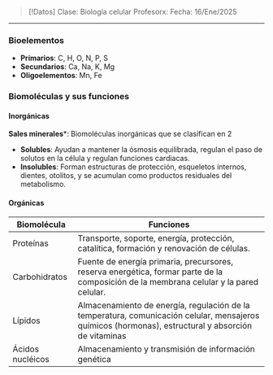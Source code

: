 >[!Datos]
>Clase: Biología celular
>Profesorx: 
>Fecha: 16/Ene/2025

---
### Bioelementos
- **Primarios**: C, H, O, N, P, S
- **Secundarios**: Ca, Na, K, Mg
- **Oligoelementos**: Mn, Fe
### Biomoléculas y sus funciones
#### Inorgánicas

**Sales minerales***: Biomoléculas inorgánicas que se clasifican en 2

- **Solubles**: Ayudan a mantener la ósmosis equilibrada, regulan el paso de solutos en la célula y regulan funciones cardiacas.
- **Insolubles**: Forman estructuras de protección, esqueletos internos, dientes, otolitos, y se acumulan como productos residuales del metabolismo.
#### Orgánicas

| Biomolécula      | Funciones                                                                                                                                           |
| ---------------- | --------------------------------------------------------------------------------------------------------------------------------------------------- |
| Proteínas        | Transporte, soporte, energía, protección, catalítica, formación y renovación de células.                                                            |
| Carbohidratos    | Fuente de energía primaria, precursores, reserva energética, formar parte de la composición de la membrana celular y la pared celular.              |
| Lípidos          | Almacenamiento de energía, regulación de la temperatura, comunicación celular, mensajeros químicos (hormonas), estructural y absorción de vitaminas |
| Ácidos nucléicos | Almacenamiento y transmisión de información genética                                                                                                |
